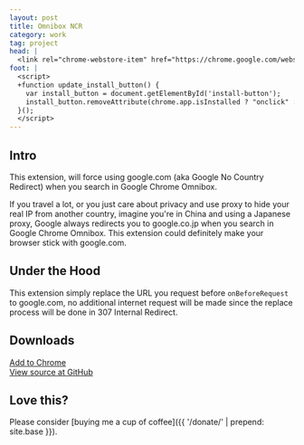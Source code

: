 ```yaml
---
layout: post
title: Omnibox NCR
category: work
tag: project
head: |
  <link rel="chrome-webstore-item" href="https://chrome.google.com/webstore/detail/kohddgnpofoogkkjejnmcgleamcfbhhc">
foot: |
  <script>
  +function update_install_button() {
    var install_button = document.getElementById('install-button');
    install_button.removeAttribute(chrome.app.isInstalled ? "onclick" : "disabled");
  }();
  </script>
---
```


## Intro

This extension, will force using google.com (aka Google No Country Redirect) when you search in Google Chrome Omnibox.

If you travel a lot, or you just care about privacy and use proxy to hide your real IP from another country, imagine you're in China and using a Japanese proxy, Google always redirects you to google.co.jp when you search in Google Chrome Omnibox. This extension could definitely make your browser stick with google.com.

## Under the Hood

This extension simply replace the URL you request before `onBeforeRequest` to google.com, no additional internet request will be made since the replace process will be done in 307 Internal Redirect.

## Downloads

<div class="largetype">
  <div><a href="#!" onclick="chrome.webstore.install()" id="install-button" disabled>Add to Chrome</a></div>
  <div><a href="https://github.com/sparanoid/omnibox-ncr">View source at GitHub</a></div>
</div>

## Love this?

Please consider [buying me a cup of coffee]({{ '/donate/' | prepend: site.base }}).
